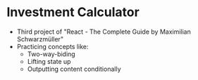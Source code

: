 # Investment Calculator

- Third project of "React - The Complete Guide by Maximilian Schwarzmüller"
- Practicing concepts like:
  - Two-way-biding
  - Lifting state up
  - Outputting content conditionally
